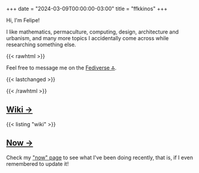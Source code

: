 +++
date = "2024-03-09T00:00:00-03:00"
title = "ffkkinos"
+++

Hi, I'm Felipe!

I like mathematics, permaculture, computing, design, architecture and urbanism, and many more topics I accidentally come across while researching something else.

{{< rawhtml >}}

<p>Feel free to message me on the <a href="https://merveilles.town/@fkinoshita" rel="me" target="_blank">Fediverse ⁂</a>.</p>

{{< lastchanged >}}

{{< /rawhtml >}}

## [Wiki →](/wiki)

{{< listing "wiki" >}}

## [Now →](/now)

Check my ["now" page](/now) to see what I've been doing recently,
that is, if I even remembered to update it!

